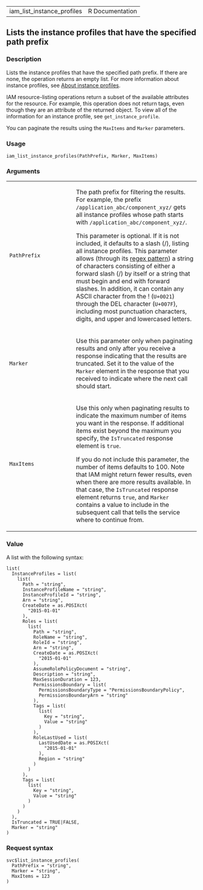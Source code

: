 <table style="width: 100%;">
<tbody>
<tr class="odd">
<td>iam_list_instance_profiles</td>
<td style="text-align: right;">R Documentation</td>
</tr>
</tbody>
</table>

## Lists the instance profiles that have the specified path prefix

### Description

Lists the instance profiles that have the specified path prefix. If
there are none, the operation returns an empty list. For more
information about instance profiles, see [About instance
profiles](https://docs.aws.amazon.com/IAM/latest/UserGuide/id_roles_use_switch-role-ec2_instance-profiles.html).

IAM resource-listing operations return a subset of the available
attributes for the resource. For example, this operation does not return
tags, even though they are an attribute of the returned object. To view
all of the information for an instance profile, see
`get_instance_profile`.

You can paginate the results using the `MaxItems` and `Marker`
parameters.

### Usage

    iam_list_instance_profiles(PathPrefix, Marker, MaxItems)

### Arguments

<table>
<colgroup>
<col style="width: 35%" />
<col style="width: 65%" />
</colgroup>
<tbody>
<tr class="odd">
<td><code
id="iam_list_instance_profiles_:_PathPrefix">PathPrefix</code></td>
<td><p>The path prefix for filtering the results. For example, the
prefix <code
style="white-space: pre;">⁠/application_abc/component_xyz/⁠</code> gets
all instance profiles whose path starts with <code
style="white-space: pre;">⁠/application_abc/component_xyz/⁠</code>.</p>
<p>This parameter is optional. If it is not included, it defaults to a
slash (/), listing all instance profiles. This parameter allows (through
its <a href="https://en.wikipedia.org/wiki/Regex">regex pattern</a>) a
string of characters consisting of either a forward slash (/) by itself
or a string that must begin and end with forward slashes. In addition,
it can contain any ASCII character from the ! (<code>U+0021</code>)
through the DEL character (<code
style="white-space: pre;">⁠U+007F⁠</code>), including most punctuation
characters, digits, and upper and lowercased letters.</p></td>
</tr>
<tr class="even">
<td><code id="iam_list_instance_profiles_:_Marker">Marker</code></td>
<td><p>Use this parameter only when paginating results and only after
you receive a response indicating that the results are truncated. Set it
to the value of the <code>Marker</code> element in the response that you
received to indicate where the next call should start.</p></td>
</tr>
<tr class="odd">
<td><code
id="iam_list_instance_profiles_:_MaxItems">MaxItems</code></td>
<td><p>Use this only when paginating results to indicate the maximum
number of items you want in the response. If additional items exist
beyond the maximum you specify, the <code>IsTruncated</code> response
element is <code>true</code>.</p>
<p>If you do not include this parameter, the number of items defaults to
100. Note that IAM might return fewer results, even when there are more
results available. In that case, the <code>IsTruncated</code> response
element returns <code>true</code>, and <code>Marker</code> contains a
value to include in the subsequent call that tells the service where to
continue from.</p></td>
</tr>
</tbody>
</table>

### Value

A list with the following syntax:

    list(
      InstanceProfiles = list(
        list(
          Path = "string",
          InstanceProfileName = "string",
          InstanceProfileId = "string",
          Arn = "string",
          CreateDate = as.POSIXct(
            "2015-01-01"
          ),
          Roles = list(
            list(
              Path = "string",
              RoleName = "string",
              RoleId = "string",
              Arn = "string",
              CreateDate = as.POSIXct(
                "2015-01-01"
              ),
              AssumeRolePolicyDocument = "string",
              Description = "string",
              MaxSessionDuration = 123,
              PermissionsBoundary = list(
                PermissionsBoundaryType = "PermissionsBoundaryPolicy",
                PermissionsBoundaryArn = "string"
              ),
              Tags = list(
                list(
                  Key = "string",
                  Value = "string"
                )
              ),
              RoleLastUsed = list(
                LastUsedDate = as.POSIXct(
                  "2015-01-01"
                ),
                Region = "string"
              )
            )
          ),
          Tags = list(
            list(
              Key = "string",
              Value = "string"
            )
          )
        )
      ),
      IsTruncated = TRUE|FALSE,
      Marker = "string"
    )

### Request syntax

    svc$list_instance_profiles(
      PathPrefix = "string",
      Marker = "string",
      MaxItems = 123
    )
